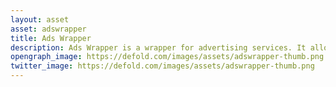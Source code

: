 ```yaml
---
layout: asset
asset: adswrapper
title: Ads Wrapper
description: Ads Wrapper is a wrapper for advertising services. It allows you to use one interface for different services and show ads from different sources. Supports various services such as Admob, Unity Ads, Poki, Yandex, Vk Bridge, Applovin Max
opengraph_image: https://defold.com/images/assets/adswrapper-thumb.png
twitter_image: https://defold.com/images/assets/adswrapper-thumb.png
---
```

